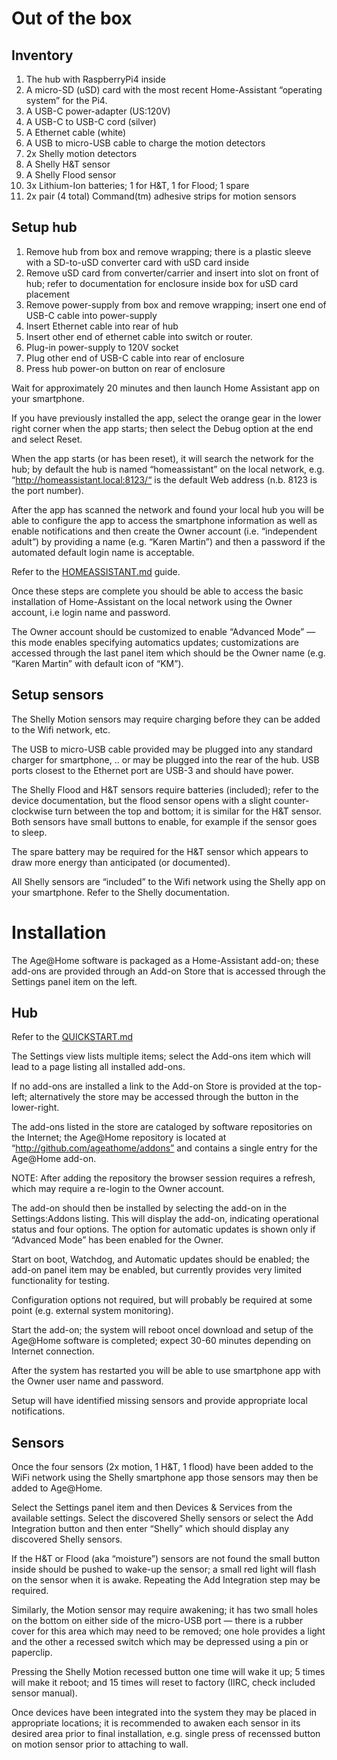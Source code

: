 # Out of the box

## Inventory

1) The hub with RaspberryPi4 inside
2) A micro-SD (uSD) card with the most recent Home-Assistant “operating system” for the Pi4.
3) A USB-C power-adapter (US:120V)
4) A USB-C to USB-C cord (silver)
5) A Ethernet cable (white)
6) A USB to micro-USB cable to charge the motion detectors
7) 2x Shelly motion detectors
8) A Shelly H&T sensor
9) A Shelly Flood sensor
10) 3x Lithium-Ion batteries; 1 for H&T, 1 for Flood; 1 spare
11) 2x pair (4 total) Command(tm) adhesive strips for motion sensors

## Setup hub

1. Remove hub from box and remove wrapping; there is a plastic sleeve with a SD-to-uSD converter card with uSD card inside
2. Remove uSD card from converter/carrier and insert into slot on front of hub; refer to documentation for enclosure inside box for uSD card placement
3. Remove power-supply from box and remove wrapping; insert one end of USB-C cable into power-supply
4. Insert Ethernet cable into rear of hub
5. Insert other end of ethernet cable into switch or router.
6. Plug-in power-supply to 120V socket
7. Plug other end of USB-C cable into rear of enclosure
8. Press hub power-on button on rear of enclosure

Wait for approximately 20 minutes and then launch Home Assistant app on your smartphone.

If you have previously installed the app, select the orange gear in the lower right corner when the app starts; then select the Debug option at the end and select Reset.

When the app starts (or has been reset), it will search the network for the hub; by default the hub is named “homeassistant” on the local network, e.g. “http://homeassistant.local:8123/“ is the default Web address (n.b. 8123 is the port number).

After the app has scanned the network and found your local hub you will be able to configure the app to access the smartphone information as well as enable notifications and then create the Owner account (i.e. “independent adult”) by providing a name (e.g. “Karen Martin”) and then a password if the automated default login name is acceptable.

Refer to the [HOMEASSISTANT.md](https://github.com/ageathome/core/blob/main/docs/HOMEASSISTANT.md) guide.

Once these steps are complete you should be able to access the basic installation of Home-Assistant on the local network using the Owner account, i.e login name and password.

The Owner account should be customized to enable “Advanced Mode” — this mode enables specifying automatics updates; customizations are accessed through the last panel item which should be the Owner name (e.g. “Karen Martin” with default icon of “KM”).

## Setup sensors

The Shelly Motion sensors may require charging before they can be added to the Wifi network, etc.

The USB to micro-USB cable provided may be plugged into any standard charger for smartphone, .. or may be plugged into the rear of the hub.  USB ports closest to the Ethernet port are USB-3 and should have power.

The Shelly Flood and H&T sensors require batteries (included); refer to the device documentation, but the flood sensor opens with a slight counter-clockwise turn between the top and bottom; it is similar for the H&T sensor.  Both sensors have small buttons to enable, for example if the sensor goes to sleep.

The spare battery may be required for the H&T sensor which appears to draw more energy than anticipated (or documented).

All Shelly sensors are “included” to the Wifi network using the Shelly app on your smartphone.  Refer to the Shelly documentation.

# Installation

The Age@Home software is packaged as a Home-Assistant add-on; these add-ons are provided through an Add-on Store that is accessed through the Settings panel item on the left.

## Hub

Refer to the [QUICKSTART.md](https://github.com/ageathome/core/blob/main/docs/QUICKSTART.md)

The Settings view lists multiple items; select the Add-ons item which will lead to a page listing all installed add-ons.

If no add-ons are installed a link to the Add-on Store is provided at the top-left; alternatively the store may be accessed through the button in the lower-right.

The add-ons listed in the store are cataloged by software repositories on the Internet; the Age@Home repository is located at “http://github.com/ageathome/addons” and contains a single entry for the Age@Home add-on.

NOTE: After adding the repository the browser session requires a refresh, which may require a re-login to the Owner account.

The add-on should then be installed by selecting the add-on in the Settings:Addons listing.  This will display the add-on, indicating operational status and four options.  The option for automatic updates is shown only if “Advanced Mode” has been enabled for the Owner.

Start on boot, Watchdog, and Automatic updates should be enabled; the add-on panel item may be enabled, but currently provides very limited functionality for testing.

Configuration options not required, but will probably be required at some point (e.g. external system monitoring).

Start the add-on; the system will reboot oncel download and setup of the Age@Home software is completed; expect 30-60 minutes depending on Internet connection.

After the system has restarted you will be able to use smartphone app with the Owner user name and password.

Setup will have identified missing sensors and provide appropriate local notifications.


## Sensors

Once the four sensors (2x motion, 1 H&T, 1 flood) have been added to the WiFi network using the Shelly smartphone app those sensors may then be added to Age@Home.

Select the Settings panel item and then Devices & Services from the available settings.  Select the discovered Shelly sensors or select the Add Integration button and then enter “Shelly” which should display any discovered Shelly sensors.

If the H&T or Flood (aka “moisture”) sensors are not found the small button inside should be pushed to wake-up the sensor; a small red light will flash on the sensor when it is awake.  Repeating the Add Integration step may be required.

Similarly, the Motion sensor may require awakening; it has two small holes on the bottom on either side of the micro-USB port — there is a rubber cover for this area which may need to be removed; one hole provides a light and the other a recessed switch which may be depressed using a pin or paperclip.

Pressing the Shelly Motion recessed button one time will wake it up; 5 times will make it reboot; and 15 times will reset to factory (IIRC, check included sensor manual).

Once devices have been integrated into the system they may be placed in appropriate locations; it is recommended to awaken each sensor in its desired area prior to final installation, e.g. single press of recenssed button on motion sensor prior to attaching to wall.
